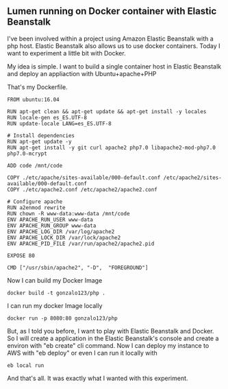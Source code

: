 ## Lumen running on Docker container with Elastic Beanstalk

I've been involved within a project using Amazon Elastic Beanstalk with a php host. Elastic Beanstalk also allows us to use docker containers. Today I want to experiment a little bit with Docker. 

My idea is simple. I want to build a single container host in Elastic Beanstalk and deploy an appliaction with Ubuntu+apache+PHP
 
 
That's my Dockerfile. 
```
FROM ubuntu:16.04

RUN apt-get clean && apt-get update && apt-get install -y locales
RUN locale-gen es_ES.UTF-8
RUN update-locale LANG=es_ES.UTF-8

# Install dependencies
RUN apt-get update -y
RUN apt-get install -y git curl apache2 php7.0 libapache2-mod-php7.0 php7.0-mcrypt

ADD code /mnt/code

COPY ./etc/apache/sites-available/000-default.conf /etc/apache2/sites-available/000-default.conf
COPY ./etc/apache2.conf /etc/apache2/apache2.conf

# Configure apache
RUN a2enmod rewrite
RUN chown -R www-data:www-data /mnt/code
ENV APACHE_RUN_USER www-data
ENV APACHE_RUN_GROUP www-data
ENV APACHE_LOG_DIR /var/log/apache2
ENV APACHE_LOCK_DIR /var/lock/apache2
ENV APACHE_PID_FILE /var/run/apache2/apache2.pid

EXPOSE 80

CMD ["/usr/sbin/apache2", "-D",  "FOREGROUND"]
```

Now I can build my Docker Image
```
docker build -t gonzalo123/php .
```

I can run my docker Image locally

```
docker run -p 8080:80 gonzalo123/php
```

But, as I told you before, I want to play with Elastic Beanstalk and Docker. So I will create a application in the Elastic Beanstalk's console and create a environ with "eb create" cli command. Now I can deploy my instance to AWS with "eb deploy" or even I can run it locally with 

```
eb local run
```

And that's all. It was exactly what I wanted with this experiment.